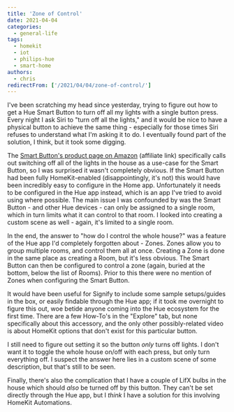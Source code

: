 ```yaml
---
title: 'Zone of Control'
date: 2021-04-04
categories:
  - general-life
tags:
  - homekit
  - iot
  - philips-hue
  - smart-home
authors:
  - chris
redirectFrom: ['/2021/04/04/zone-of-control/']
---
```


I've been scratching my head since yesterday, trying to figure out how to get a Hue Smart Button to turn off all my lights with a single button press. Every night I ask Siri to "turn off all the lights," and it would be nice to have a physical button to achieve the same thing - especially for those times Siri refuses to understand what I'm asking it to do. I eventually found part of the solution, I think, but it took some digging.

The [Smart Button's product page on Amazon](https://amzn.to/3dAEuxL) (affiliate link) specifically calls out switching off all of the lights in the house as a use-case for the Smart Button, so I was surprised it wasn't completely obvious. If the Smart Button had been fully HomeKit-enabled (disappointingly, it's not) this would have been incredibly easy to configure in the Home app. Unfortunately it needs to be configured in the Hue app instead, which is an app I've tried to avoid using where possible. The main issue I was confounded by was the Smart Button - and other Hue devices - can only be assigned to a single room, which in turn limits what it can control to that room. I looked into creating a custom scene as well - again, it's limited to a single room.

In the end, the answer to "how do I control the whole house?" was a feature of the Hue app I'd completely forgotten about - Zones. Zones allow you to group multiple rooms, and control them all at once. Creating a Zone is done in the same place as creating a Room, but it's less obvious. The Smart Button can then be configured to control a zone (again, buried at the bottom, below the list of Rooms). Prior to this there were no mention of Zones when configuring the Smart Button.

It would have been useful for Signify to include some sample setups/guides in the box, or easily findable through the Hue app; if it took me overnight to figure this out, woe betide anyone coming into the Hue ecosystem for the first time. There are a few How-To's in the "Explore" tab, but none specifically about this accessory, and the only other possibly-related video is about HomeKit options that don't exist for this particular button.

I still need to figure out setting it so the button _only_ turns off lights. I don't want it to toggle the whole house on/off with each press, but only turn everything off. I suspect the answer here lies in a custom scene of some description, but that's still to be seen.

Finally, there's also the complication that I have a couple of LifX bulbs in the house which should _also_ be turned off by this button. They can't be set directly through the Hue app, but I _think_ I have a solution for this involving HomeKit Automations.
